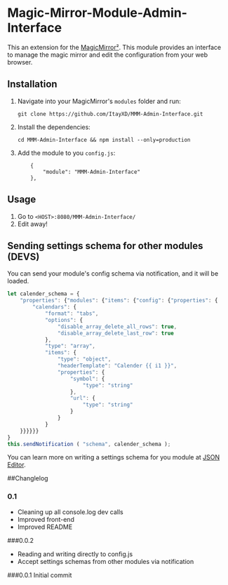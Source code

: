 # Magic-Mirror-Module-Admin-Interface
This an extension for the [MagicMirror²](https://github.com/MichMich/MagicMirror). This module provides an interface to manage the magic mirror and edit the configuration from your web browser.

## Installation
1. Navigate into your MagicMirror's `modules` folder and run: 
    ```
    git clone https://github.com/ItayXD/MMM-Admin-Interface.git
    ```
1. Install the dependencies: 
    ```
    cd MMM-Admin-Interface && npm install --only=production
    ```
1. Add the module to you `config.js`:
    ```
        {
        	"module": "MMM-Admin-Interface"
        },
    ```

## Usage
1. Go to `<HOST>:8080/MMM-Admin-Interface/`
1. Edit away!

## Sending settings schema for other modules (DEVS)
You can send your module's config schema via notification, and it will be loaded.
```javascript
let calender_schema = {
    "properties": {"modules": {"items": {"config": {"properties": {
        "calendars": {
        	"format": "tabs",
        	"options": {
        		"disable_array_delete_all_rows": true,
        		"disable_array_delete_last_row": true
        	},
        	"type": "array",
        	"items": {
        		"type": "object",
        		"headerTemplate": "Calender {{ i1 }}",
        		"properties": {
        			"symbol": {
        				"type": "string"
        			},
        			"url": {
        				"type": "string"
        			}
        		}
        	}
    }}}}}}
}
this.sendNotification ( "schema", calender_schema );
```

You can learn more on writing a settings schema for you module at [JSON Editor](https://github.com/jdorn/json-editor).

##Changlelog

### 0.1
 - Cleaning up all console.log dev calls
 - Improved front-end
 - Improved README

###0.0.2
 - Reading and writing directly to config.js
 - Accept settings schemas from other modules via notification

###0.0.1 Initial commit